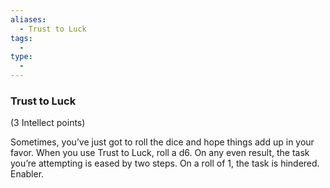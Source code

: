 ```yaml
---
aliases:
  - Trust to Luck
tags:
  - 
type:
  - 
---
```

### Trust to Luck

(3 Intellect points)

Sometimes, you’ve just got to roll the dice and hope things add up in your favor. When you use Trust to Luck, roll a d6. On any even result, the task you’re attempting is eased by two steps. On a roll of 1, the task is hindered. Enabler.